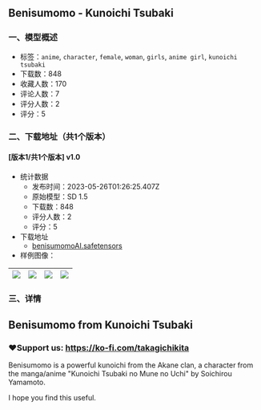 ## Benisumomo - Kunoichi Tsubaki
### 一、模型概述

- 标签：`anime`, `character`, `female`, `woman`, `girls`, `anime girl`, `kunoichi tsubaki`
- 下载数：848
- 收藏人数：170
- 评论人数：7
- 评分人数：2
- 评分：5

### 二、下载地址（共1个版本）

#### [版本1/共1个版本] v1.0

- 统计数据
  - 发布时间：2023-05-26T01:26:25.407Z
  - 原始模型：SD 1.5
  - 下载数：848
  - 评分人数：2
  - 评分：5
- 下载地址
  - [benisumomoAI.safetensors](https://civitai.com/api/download/models/81270)
- 样例图像：

| <img src="https://image.civitai.com/xG1nkqKTMzGDvpLrqFT7WA/e14269c5-fc23-49c5-be29-41df79d2a304/width=450/913159.jpeg" /> | <img src="https://image.civitai.com/xG1nkqKTMzGDvpLrqFT7WA/b4560086-6f8d-47e3-975a-0d964a2ce201/width=450/913161.jpeg" /> | <img src="https://image.civitai.com/xG1nkqKTMzGDvpLrqFT7WA/f1bbf579-2481-4e92-a067-aea2f29c2f93/width=450/913164.jpeg" /> | <img src="https://image.civitai.com/xG1nkqKTMzGDvpLrqFT7WA/a0ba7d03-c6c1-4459-94de-6b386fd15eb9/width=450/913166.jpeg" /> |
| ---- | ---- | ---- | ---- |


### 三、详情
<h2>Benisumomo from Kunoichi Tsubaki</h2><h3>❤️Support us: <a target="_blank" rel="ugc" href="https://ko-fi.com/takagichikita">https://ko-fi.com/takagichikita</a></h3><p>Benisumomo is a powerful kunoichi from the Akane clan, a character from the manga/anime "Kunoichi Tsubaki no Mune no Uchi" by Soichirou Yamamoto.</p><p>I hope you find this useful.</p>